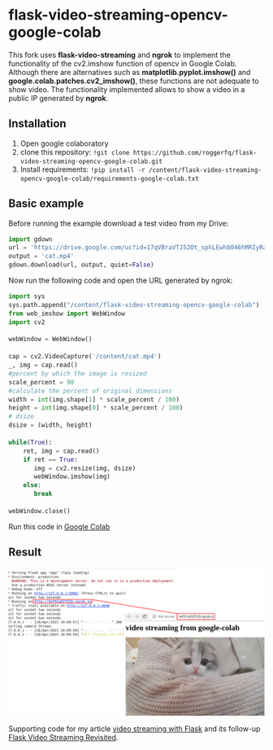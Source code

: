 flask-video-streaming-opencv-google-colab
=====================
This fork uses **flask-video-streaming** and **ngrok** to implement the functionality of the cv2.imshow function of opencv in Google Colab. Although there are alternatives such as **matplotlib.pyplot.imshow()** and **google.colab.patches.cv2_imshow()**, these functions are not adequate to show video. The functionality implemented allows to show a video  in a public IP generated by **ngrok**.

Installation
------------
1. Open google colaboratory
2. clone this repository: 
```!git clone https://github.com/roggerfq/flask-video-streaming-opencv-google-colab.git```
3. Install requirements: 
```!pip install -r /content/flask-video-streaming-opencv-google-colab/requirements-google-colab.txt```

Basic example
----------------------------
Before running the example download a test video from my Drive: 
```python
import gdown
url = 'https://drive.google.com/uc?id=17qVBraVTJ52Ot_sphLEwh8046hMRIyRa'
output = 'cat.mp4'
gdown.download(url, output, quiet=False)
```
Now run the following code and open the URL generated by ngrok:
```python
import sys
sys.path.append("/content/flask-video-streaming-opencv-google-colab")
from web_imshow import WebWindow
import cv2

webWindow = WebWindow()

cap = cv2.VideoCapture('/content/cat.mp4')
_, img = cap.read()
#percent by which the image is resized
scale_percent = 90
#calculate the percent of original dimensions
width = int(img.shape[1] * scale_percent / 100)
height = int(img.shape[0] * scale_percent / 100)
# dsize
dsize = (width, height)

while(True):
    ret, img = cap.read()
    if ret == True:
       img = cv2.resize(img, dsize)
       webWindow.imshow(img)
    else:
       break

webWindow.close()
```

Run this code in [Google Colab](https://colab.research.google.com/drive/104zo40yNTVK6s_HDGW8OiUfI6uMO6FuT?usp=sharing)

Result
------------
![alt text](https://raw.githubusercontent.com/roggerfq/flask-video-streaming-opencv-google-colab/master/result.png)

Supporting code for my article [video streaming with Flask](http://blog.miguelgrinberg.com/post/video-streaming-with-flask) and its follow-up [Flask Video Streaming Revisited](http://blog.miguelgrinberg.com/post/flask-video-streaming-revisited).
